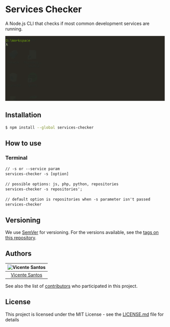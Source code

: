 # Services Checker

A Node.js CLI that checks if most common development services are running.

![alt text](https://raw.githubusercontent.com/vinceshere/services-checker/master/image.gif)

## Installation

```sh
$ npm install --global services-checker
```

## How to use

### Terminal

```
// -s or --service param
services-checker -s [option]

// possible options: js, php, python, repositories
services-checker -s repositories';

// default option is repositories when -s parameter isn't passed
services-checker
```

## Versioning

We use [SemVer](http://semver.org/) for versioning. For the versions available, see the [tags on this repository](https://github.com/vinceshere/services-checker/tags).

## Authors

| ![Vicente Santos](https://avatars2.githubusercontent.com/u/8030457?s=150&v=3)|
|:---------------------:|
|  [Vicente Santos](https://github.com/vinceshere/)   |

See also the list of [contributors](https://github.com/vinceshere/services-checker/contributors) who participated in this project.

## License

This project is licensed under the MIT License - see the [LICENSE.md](LICENSE.md) file for details
